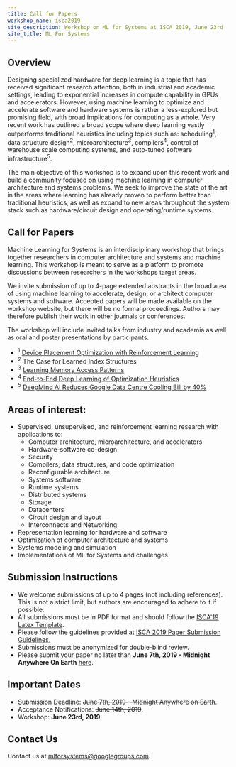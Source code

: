 ```yaml
---
title: Call for Papers
workshop_name: isca2019
site_description: Workshop on ML for Systems at ISCA 2019, June 23rd
site_title: ML For Systems
---
```


<div class="inner clearfix">
    <section class="main-content call_for_papers_section">
        <h2>Overview</h2>
        <p>
            Designing specialized hardware for deep learning is a topic that has received significant research attention, both in industrial and academic settings, leading to exponential increases in compute capability in GPUs and accelerators. However, using machine learning to optimize and accelerate software and hardware systems is rather a less-explored but promising field, with broad implications for computing as a whole. Very recent work has outlined a broad scope where deep learning vastly outperforms traditional heuristics including topics such as: scheduling<sup>1</sup>, data structure design<sup>2</sup>, microarchitecture<sup>3</sup>, compilers<sup>4</sup>, control of warehouse scale computing systems, and auto-tuned software infrastructure<sup>5</sup>.
        </p>
        <p>
            The main objective of this workshop is to expand upon this recent work and build a community focused on using machine learning in computer architecture and systems problems. We seek to improve the state of the art in the areas where learning has already proven to perform better than traditional heuristics, as well as expand to new areas throughout the system stack such as hardware/circuit design and operating/runtime systems.
        </p>
        <h2>Call for Papers</h2>
        <p>
            Machine Learning for Systems is an interdisciplinary workshop that brings together researchers in computer architecture and systems and machine learning. This workshop is meant to serve as a platform to promote discussions between researchers in the workshops target areas.
        </p>
        <p>
            We invite submission of up to 4-page extended abstracts in the broad area of using machine learning to accelerate, design, or architect computer systems and software. Accepted papers will be made available on the workshop website, but there will be no formal proceedings. Authors may therefore publish their work in other journals or conferences.
        </p>
        <p>
            The workshop will include invited talks from industry and academia as well as oral and poster presentations by participants.
        </p>
        <ul class="footnotes">
        <li><sup>1</sup> <a href="https://arxiv.org/pdf/1706.04972.pdf">Device Placement Optimization with Reinforcement Learning</a></li>
        <li><sup>2</sup> <a href="https://arxiv.org/pdf/1712.01208.pdf">The Case for Learned Index Structures</a></li>
        <li><sup>3</sup> <a href="https://arxiv.org/pdf/1803.02329.pdf">Learning Memory Access Patterns</a></li>
        <li><sup>4</sup> <a href="http://homepages.inf.ed.ac.uk/hleather/publications/2017-deepopt-pact.pdf">End-to-End Deep Learning of Optimization Heuristics</a></li>
        <li><sup>5</sup> <a href="https://deepmind.com/blog/deepmind-ai-reduces-google-data-centre-cooling-bill-40/">DeepMind AI Reduces Google Data Centre Cooling Bill by 40%</a></li>
        </ul>
    </section>
</div>
<div class="areas_of_interest_section">
    <div class="inner clearfix">
        <section class="main-content">
            <h2>Areas of interest:</h2>
            <ul>
                <li>Supervised, unsupervised, and reinforcement learning research with applications to:
                    <ul>
                        <li>Computer architecture, microarchitecture, and accelerators</li>
                        <li>Hardware-software co-design</li>
                        <li>Security</li>
                        <li>Compilers, data structures, and code optimization</li>
                        <li>Reconfigurable architecture</li>
                        <li>Systems software</li>
                        <li>Runtime systems</li>
                        <li>Distributed systems</li>
                        <li>Storage</li>
                        <li>Datacenters</li>
                        <li>Circuit design and layout</li>
                        <li>Interconnects and Networking</li>
                    </ul>
                </li>
                <li>Representation learning for hardware and software</li>
                <li>Optimization of computer architecture and systems</li>
                <li>Systems modeling and simulation</li>
                <li>Implementations of ML for Systems and challenges</li>
            </ul>
        </section>
    </div>
</div>
<div class="submission_section">
    <div class="inner clearfix">
        <section class="main-content">
            <h2>Submission Instructions</h2>
            <ul>
                <li>We welcome submissions of up to 4 pages (not including references). This is not a strict limit, but authors are encouraged to adhere to it if possible.</li>
                <li>All submissions must be in PDF format and should follow the <a href="https://iscaconf.org/isca2019/docs/ISCA2019-latex-template.zip">ISCA'19 Latex Template</a>.</li>
                <li>Please follow the guidelines provided at <a href="https://iscaconf.org/isca2019/paper_submission.html">ISCA 2019 Paper Submission Guidelines.</a></li>
                <li>Submissions must be anonymized for double-blind review.</li>
                <li>Please submit your paper no later than <b>June 7th, 2019 - Midnight Anywhere On Earth</b> <a href="https://cmt3.research.microsoft.com/MLSYSTEMS2019">here</a>.</li>
            </ul>
            <h2>Important Dates</h2>
            <ul>
                <li>Submission Deadline: <s>June 7th, 2019 - Midnight Anywhere on Earth</s>.</li>
                <li>Acceptance Notifications: <s>June 14th, 2019</s>.</li>
<!--                 <li><del>Final File Upload: November 28th, 2018</del></li> -->
                <li>Workshop: <b>June 23rd, 2019</b>.</li>
            </ul>
        </section>
    </div>
</div>
<div class="contact-us-section">
    <div class="inner clearfix">
        <section class="main-content">
            <h2>Contact Us</h2>
            <p>
                Contact us at <a href="mailto:mlforsystems@googlegroups.com">mlforsystems@googlegroups.com</a>.
            </p>
        </section>
    </div>
</div>

